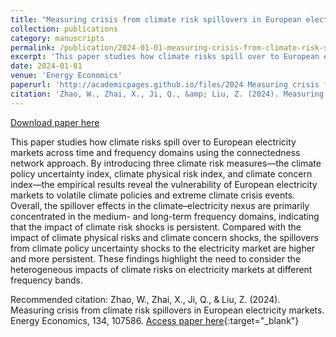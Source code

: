 ```yaml
---
title: "Measuring crisis from climate risk spillovers in European electricity markets"
collection: publications
category: manuscripts
permalink: /publication/2024-01-01-measuring-crisis-from-climate-risk-spillovers-in-european-electricity-markets
excerpt: 'This paper studies how climate risks spill over to European electricity markets across time and frequency domains using the connectedness network approach. By introducing three climate risk measures—the climate policy uncertainty index, climate physical risk index, and climate concern index—the empirical results reveal the vulnerability of European electricity markets to volatile climate policies and extreme climate crisis events. Overall, the spillover effects in the climate–electricity nexus are primarily concentrated in the medium- and long-term frequency domains, indicating that the impact of climate risk shocks is persistent. Compared with the impact of climate physical risks and climate concern shocks, the spillovers from climate policy uncertainty shocks to the electricity market are higher and more persistent. These findings highlight the need to consider the heterogeneous impacts of climate risks on electricity markets at different frequency bands.'
date: 2024-01-01
venue: 'Energy Economics'
paperurl: 'http://academicpages.github.io/files/2024 Measuring crisis from climate risk spillovers in European electricity markets.pdf'
citation: 'Zhao, W., Zhai, X., Ji, Q., &amp; Liu, Z. (2024). Measuring crisis from climate risk spillovers in European electricity markets. Energy Economics, 134, 107586.'
---
```


<a href='http://academicpages.github.io/files/2024 Measuring crisis from climate risk spillovers in European electricity markets.pdf'>Download paper here</a>

This paper studies how climate risks spill over to European electricity markets across time and frequency domains using the connectedness network approach. By introducing three climate risk measures—the climate policy uncertainty index, climate physical risk index, and climate concern index—the empirical results reveal the vulnerability of European electricity markets to volatile climate policies and extreme climate crisis events. Overall, the spillover effects in the climate–electricity nexus are primarily concentrated in the medium- and long-term frequency domains, indicating that the impact of climate risk shocks is persistent. Compared with the impact of climate physical risks and climate concern shocks, the spillovers from climate policy uncertainty shocks to the electricity market are higher and more persistent. These findings highlight the need to consider the heterogeneous impacts of climate risks on electricity markets at different frequency bands.

Recommended citation: Zhao, W., Zhai, X., Ji, Q., & Liu, Z. (2024). Measuring crisis from climate risk spillovers in European electricity markets. Energy Economics, 134, 107586.
[Access paper here](https://doi.org/10.1016/j.eneco.2024.107586){:target="_blank"}
